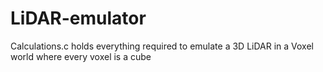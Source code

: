 # LiDAR-emulator
Calculations.c holds everything required to emulate a 3D LiDAR in a Voxel world where every voxel is a cube
